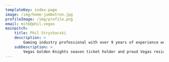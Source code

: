 ```yaml
---
templateKey: index-page
image: /img/home-jumbotron.jpg
profileImage: /img/profile.png
email: mitb@phil.vegas
mainpitch:
    title: Phil Strycharski
    description: >
        Gaming industry professional with over 9 years of experience working for companies in hospitality, slot machines and sports betting.
    subDescription: >
        Vegas Golden Knights season ticket holder and proud Vegas resident.'
---
```

